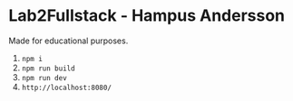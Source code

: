 # Lab2Fullstack - Hampus Andersson

Made for educational purposes.

1. `npm i`
2. `npm run build`
3. `npm run dev`
4. `http://localhost:8080/`
